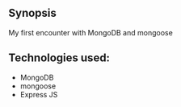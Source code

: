 ## Synopsis

My first encounter with MongoDB and mongoose

## Technologies used:

- MongoDB
- mongoose
- Express JS
